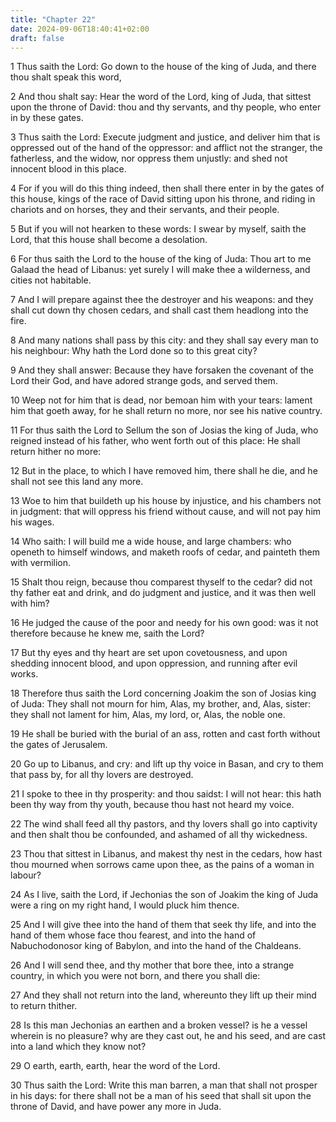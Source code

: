 ```yaml
---
title: "Chapter 22"
date: 2024-09-06T18:40:41+02:00
draft: false
---
```




1 Thus saith the Lord: Go down to the house of the king of Juda, and there thou shalt speak this word,

2 And thou shalt say: Hear the word of the Lord, king of Juda, that sittest upon the throne of David: thou and thy servants, and thy people, who enter in by these gates.

3 Thus saith the Lord: Execute judgment and justice, and deliver him that is oppressed out of the hand of the oppressor: and afflict not the stranger, the fatherless, and the widow, nor oppress them unjustly: and shed not innocent blood in this place.

4 For if you will do this thing indeed, then shall there enter in by the gates of this house, kings of the race of David sitting upon his throne, and riding in chariots and on horses, they and their servants, and their people.

5 But if you will not hearken to these words: I swear by myself, saith the Lord, that this house shall become a desolation.

6 For thus saith the Lord to the house of the king of Juda: Thou art to me Galaad the head of Libanus: yet surely I will make thee a wilderness, and cities not habitable.

7 And I will prepare against thee the destroyer and his weapons: and they shall cut down thy chosen cedars, and shall cast them headlong into the fire.

8 And many nations shall pass by this city: and they shall say every man to his neighbour: Why hath the Lord done so to this great city?

9 And they shall answer: Because they have forsaken the covenant of the Lord their God, and have adored strange gods, and served them.

10 Weep not for him that is dead, nor bemoan him with your tears: lament him that goeth away, for he shall return no more, nor see his native country.

11 For thus saith the Lord to Sellum the son of Josias the king of Juda, who reigned instead of his father, who went forth out of this place: He shall return hither no more:

12 But in the place, to which I have removed him, there shall he die, and he shall not see this land any more.

13 Woe to him that buildeth up his house by injustice, and his chambers not in judgment: that will oppress his friend without cause, and will not pay him his wages.

14 Who saith: I will build me a wide house, and large chambers: who openeth to himself windows, and maketh roofs of cedar, and painteth them with vermilion.

15 Shalt thou reign, because thou comparest thyself to the cedar? did not thy father eat and drink, and do judgment and justice, and it was then well with him?

16 He judged the cause of the poor and needy for his own good: was it not therefore because he knew me, saith the Lord?

17 But thy eyes and thy heart are set upon covetousness, and upon shedding innocent blood, and upon oppression, and running after evil works.

18 Therefore thus saith the Lord concerning Joakim the son of Josias king of Juda: They shall not mourn for him, Alas, my brother, and, Alas, sister: they shall not lament for him, Alas, my lord, or, Alas, the noble one.

19 He shall be buried with the burial of an ass, rotten and cast forth without the gates of Jerusalem.

20 Go up to Libanus, and cry: and lift up thy voice in Basan, and cry to them that pass by, for all thy lovers are destroyed.

21 I spoke to thee in thy prosperity: and thou saidst: I will not hear: this hath been thy way from thy youth, because thou hast not heard my voice.

22 The wind shall feed all thy pastors, and thy lovers shall go into captivity and then shalt thou be confounded, and ashamed of all thy wickedness.

23 Thou that sittest in Libanus, and makest thy nest in the cedars, how hast thou mourned when sorrows came upon thee, as the pains of a woman in labour?

24 As I live, saith the Lord, if Jechonias the son of Joakim the king of Juda were a ring on my right hand, I would pluck him thence.

25 And I will give thee into the hand of them that seek thy life, and into the hand of them whose face thou fearest, and into the hand of Nabuchodonosor king of Babylon, and into the hand of the Chaldeans.

26 And I will send thee, and thy mother that bore thee, into a strange country, in which you were not born, and there you shall die:

27 And they shall not return into the land, whereunto they lift up their mind to return thither.

28 Is this man Jechonias an earthen and a broken vessel? is he a vessel wherein is no pleasure? why are they cast out, he and his seed, and are cast into a land which they know not?

29 O earth, earth, earth, hear the word of the Lord.

30 Thus saith the Lord: Write this man barren, a man that shall not prosper in his days: for there shall not be a man of his seed that shall sit upon the throne of David, and have power any more in Juda.

